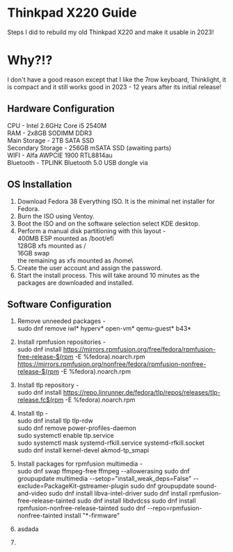 # Thinkpad X220 Guide
Steps I did to rebuild my old Thinkpad X220 and make it usable in 2023!

# Why?!?
I don't have a good reason except that I like the 7row keyboard, Thinklight, it is compact and it still works good in 2023 - 12 years after its initial release!

## Hardware Configuration
CPU - Intel 2.6GHz Core i5 2540M\
RAM - 2x8GB SODIMM DDR3\
Main Storage - 2TB SATA SSD\
Secondary Storage - 256GB mSATA SSD (awaiting parts)\
WIFI - Alfa AWPCIE 1900 RTL8814au\
Bluetooth - TPLINK Bluetooth 5.0 USB dongle via


## OS Installation
1. Download Fedora 38 Everything ISO. It is the minimal net installer for Fedora.
2. Burn the ISO using Ventoy.
3. Boot the ISO and on the software selection select KDE desktop.
4. Perform a manual disk partitioning with this layout - \
   400MB ESP mounted as /boot/efi\
   128GB xfs mounted as /\
   16GB swap\
   the remaining as xfs mounted as /home\
5. Create the user account and assign the password.
6. Start the install process. This will take around 10 minutes as the packages are downloaded and installed.


## Software Configuration
1. Remove unneeded packages -\
   sudo dnf remove iwl* hyperv* open-vm* qemu-guest* b43*

2. Install rpmfusion repositories -\
   sudo dnf install https://mirrors.rpmfusion.org/free/fedora/rpmfusion-free-release-$(rpm -E %fedora).noarch.rpm https://mirrors.rpmfusion.org/nonfree/fedora/rpmfusion-nonfree-release-$(rpm -E %fedora).noarch.rpm
3. Install tlp repository -\
   sudo dnf install https://repo.linrunner.de/fedora/tlp/repos/releases/tlp-release.fc$(rpm -E %fedora).noarch.rpm
   
5. Install tlp -\
   sudo dnf install tlp tlp-rdw\
   sudo dnf remove power-profiles-daemon\
   sudo systemctl enable tlp.service\
   sudo systemctl mask systemd-rfkill.service systemd-rfkill.socket\
   sudo dnf install kernel-devel akmod-tp_smapi
   
6. Install packages for rpmfusion multimedia -\
   sudo dnf swap ffmpeg-free ffmpeg --allowerasing
   sudo dnf groupupdate multimedia --setop="install_weak_deps=False" --exclude=PackageKit-gstreamer-plugin
   sudo dnf groupupdate sound-and-video
   sudo dnf install libva-intel-driver
   sudo dnf install rpmfusion-free-release-tainted
   sudo dnf install libdvdcss
   sudo dnf install rpmfusion-nonfree-release-tainted
   sudo dnf --repo=rpmfusion-nonfree-tainted install "*-firmware"
7. asdada
8. 
